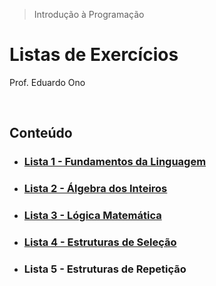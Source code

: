 > Introdução à Programação

# Listas de Exercícios

Prof. Eduardo Ono

<br>

## Conteúdo

* ### [Lista 1 - Fundamentos da Linguagem](./lista-1.md)

* ### [Lista 2 - Álgebra dos Inteiros](./lista-2.md)

* ### [Lista 3 - Lógica Matemática](./lista-3-logica-matematica.md)

* ### [Lista 4 - Estruturas de Seleção](./lista-4.md)

* ### Lista 5 - Estruturas de Repetição

<br>
